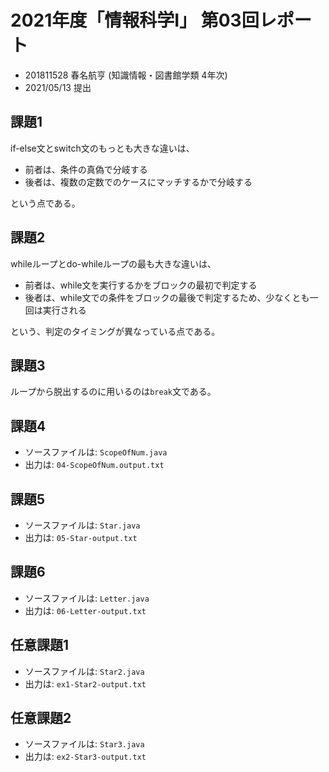 # 2021年度「情報科学Ⅰ」 第03回レポート

- 201811528 春名航亨 (知識情報・図書館学類 4年次)
- 2021/05/13 提出

## 課題1

if-else文とswitch文のもっとも大きな違いは、

- 前者は、条件の真偽で分岐する
- 後者は、複数の定数でのケースにマッチするかで分岐する

という点である。

## 課題2

whileループとdo-whileループの最も大きな違いは、

- 前者は、while文を実行するかをブロックの最初で判定する
- 後者は、while文での条件をブロックの最後で判定するため、少なくとも一回は実行される

という、判定のタイミングが異なっている点である。

## 課題3

ループから脱出するのに用いるのは`break`文である。

## 課題4

- ソースファイルは: `ScopeOfNum.java`
- 出力は: `04-ScopeOfNum.output.txt`

## 課題5

- ソースファイルは: `Star.java`
- 出力は: `05-Star-output.txt`

## 課題6

- ソースファイルは: `Letter.java`
- 出力は: `06-Letter-output.txt`

## 任意課題1

- ソースファイルは: `Star2.java`
- 出力は: `ex1-Star2-output.txt`


## 任意課題2

- ソースファイルは: `Star3.java`
- 出力は: `ex2-Star3-output.txt`

